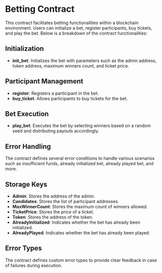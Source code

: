 # Betting Contract

This contract facilitates betting functionalities within a blockchain environment. Users can initialize a bet, register participants, buy tickets, and play the bet. Below is a breakdown of the contract functionalities:

## Initialization
- **init_bet**: Initializes the bet with parameters such as the admin address, token address, maximum winners count, and ticket price.

## Participant Management
- **register**: Registers a participant in the bet.
- **buy_ticket**: Allows participants to buy tickets for the bet.

## Bet Execution
- **play_bet**: Executes the bet by selecting winners based on a random seed and distributing payouts accordingly.

## Error Handling
The contract defines several error conditions to handle various scenarios such as insufficient funds, already initialized bet, already played bet, and more.

## Storage Keys
- **Admin**: Stores the address of the admin.
- **Candidates**: Stores the list of participant addresses.
- **MaxWinnerCount**: Stores the maximum count of winners allowed.
- **TicketPrice**: Stores the price of a ticket.
- **Token**: Stores the address of the token.
- **AlreadyInitialized**: Indicates whether the bet has already been initialized.
- **AlreadyPlayed**: Indicates whether the bet has already been played.

## Error Types
The contract defines custom error types to provide clear feedback in case of failures during execution.

